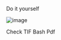 Do it yourself

![image](https://github.com/adityasneo/Linux/assets/128022129/088f6ae6-2430-4152-bd04-f5334a0cd3c0)

Check TIF Bash Pdf

